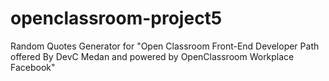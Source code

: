 # openclassroom-project5
Random Quotes Generator for "Open Classroom Front-End Developer Path offered By DevC Medan and powered by OpenClassroom Workplace Facebook"
